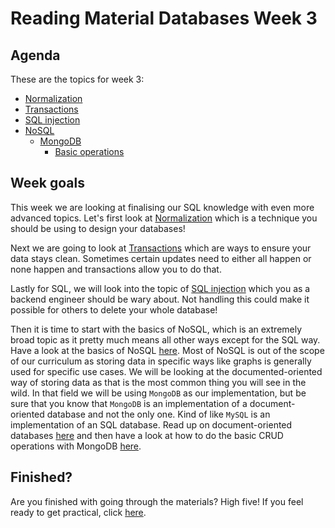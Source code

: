 # Reading Material Databases Week 3

## Agenda

These are the topics for week 3:

- [Normalization](https://hackyourfuture.github.io/study/#/databases/sql/normalization)
- [Transactions](https://hackyourfuture.github.io/study/#/databases/sql/transactions)
- [SQL injection](https://hackyourfuture.github.io/study/#/databases/sql/sql-injection)
- [NoSQL](https://hackyourfuture.github.io/study/#/databases/nosql/README.md)
  - [MongoDB](https://hackyourfuture.github.io/study/#/databases/nosql/mongodb/README.md)
    - [Basic operations](https://hackyourfuture.github.io/study/#/databases/nosql/mongodb/basic-operations.md)

## Week goals

This week we are looking at finalising our SQL knowledge with even more advanced topics. Let's first look at [Normalization](https://hackyourfuture.github.io/study/#/databases/sql/normalization) which is a technique you should be using to design your databases!

Next we are going to look at [Transactions](https://hackyourfuture.github.io/study/#/databases/sql/transactions) which are ways to ensure your data stays clean. Sometimes certain updates need to either all happen or none happen and transactions allow you to do that.

Lastly for SQL, we will look into the topic of [SQL injection](https://hackyourfuture.github.io/study/#/databases/sql/sql-injection) which you as a backend engineer should be wary about. Not handling this could make it possible for others to delete your whole database!

Then it is time to start with the basics of NoSQL, which is an extremely broad topic as it pretty much means all other ways except for the SQL way. Have a look at the basics of NoSQL [here](https://hackyourfuture.github.io/study/#/databases/nosql/README.md). Most of NoSQL is out of the scope of our curriculum as storing data in specific ways like graphs is generally used for specific use cases. We will be looking at the documented-oriented way of storing data as that is the most common thing you will see in the wild. In that field we will be using `MongoDB` as our implementation, but be sure that you know that `MongoDB` is an implementation of a document-oriented database and not the only one. Kind of like `MySQL` is an implementation of an SQL database. Read up on document-oriented databases [here](https://hackyourfuture.github.io/study/#/databases/nosql/mongodb/README.md) and then have a look at how to do the basic CRUD operations with MongoDB [here](https://hackyourfuture.github.io/study/#/databases/nosql/mongodb/basic-operations.md).

## Finished?

Are you finished with going through the materials? High five! If you feel ready to get practical, click [here](./MAKEME.md).
